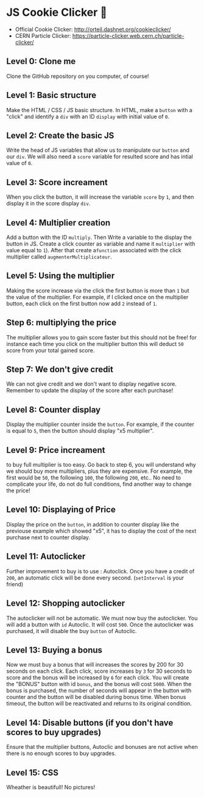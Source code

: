 # JS Cookie Clicker :cookie:

- Official Cookie Clicker: http://orteil.dashnet.org/cookieclicker/
- CERN Particle Clicker: https://particle-clicker.web.cern.ch/particle-clicker/

## Level 0: Clone me
Clone the GitHub repository on you computer, of course!

## Level 1: Basic structure
Make the HTML / CSS / JS basic structure. In HTML, make a `button` with a "click" and identify a `div` with an ID `display` with initial value of `0`.

## Level 2: Create the basic JS
Write the head of JS variables that allow us to manipulate our `button` and our `div`. We will also need a `score` variable for resulted score and has intial value of  `0`.

## Level 3: Score increament
When you click the button, it will increase the variable `score` by `1`, and then display it in the score display `div`.

## Level 4: Multiplier creation
Add a button with the ID `multiply`. Then Write a variable to the display the button in JS. Create a click counter as variable and name it  `multiplier` with value equal to `1`). After that create a`function` associated with the click multiplier called `augmenterMultiplicateur`.

## Level 5: Using the multiplier
Making the score increase via the click the first button is more than `1` but the value of the multiplier. For example, if I clicked once on the multiplier button, each click on the first button now add `2` instead of `1`.

## Step 6: multiplying the price
The multiplier allows you to gain score faster but this should not be free! for instance each time you click on the  multiplier button this will deduct `50` score from your total gained score.

## Step 7: We don't give credit
We can not give credit and we don't want to display negative score. Remember to update the display of the score after each purchase!

## Level 8: Counter display
Display the multiplier counter inside the `button`. For example, if the counter is equal to `5`, then the button should display
"x5 multiplier".

## Level 9: Price increament
to buy full multiplier is too easy. Go back to step 6, you will understand why we should buy more multipliers, plus they are expensive.
For example, the first would be `50`, the following `100`, the following `200`, etc.. No need to complicate your life, do not do full conditions, find another way to change the price!

## Level 10: Displaying of Price
Display the price on  the `button`, in addition to counter display like the previouse example which showed  "x5", it has to display the cost of the next purchase next to counter display.

## Level 11: Autoclicker
Further improvement to buy is to use : Autoclick. Once you have a credit of `200`, an automatic click will be  done  every second. (`setInterval` is your friend)

## Level 12: Shopping autoclicker
The autoclicker will not be automatic. We must now buy the autoclicker. You will add a button with `id` Autoclic. It will cost `500`. Once the autoclicker was purchased, it will disable the buy `button` of Autoclic.

## Level 13: Buying a bonus
Now we must buy a bonus that will increases the scores by 200  for 30 seconds on each click. Each click, score increases by `3` for 30 seconds to score and the bonus will be increased by `6` for each click.
You will create the "BONUS" button with id `bonus`, and the bonus will cost `5000`. When the bonus is purchased, the number of seconds will appear in the button with counter and the button will be disabled during bonus time. When bonus timeout, the button will be reactivated and returns to its original condition.

## Level 14: Disable buttons (if you don't have scores to buy upgrades)
Ensure that the multiplier buttons, Autoclic and bonuses are not active when there is no enough scores to buy upgrades.

## Level 15: CSS
Wheather is beautifull! No pictures!
